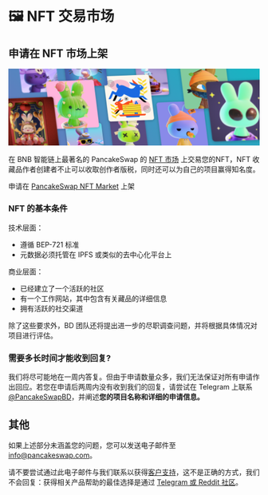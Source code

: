 # 🖼 NFT 交易市场

## 申请在 NFT 市场上架

![](<../.gitbook/assets/nft masthead (1).png>)

在 BNB 智能链上最著名的 PancakeSwap 的 [NFT 市场](https://pancakeswap.finance/nfts?chain=bsc) 上交易您的NFT，NFT 收藏品作者创建者不止可以收取创作者版税，同时还可以为自己的项目赢得知名度。

申请在 [PancakeSwap NFT Market](https://docs.google.com/forms/d/e/1FAIpQLSdLjOEiJT4s8No2QT2TKknuUSlVMndARFgng4MDJMsoFQjR-A/viewform) 上架

### NFT 的基本条件

技术层面：

* 遵循 BEP-721 标准
* 元数据必须托管在 IPFS 或类似的去中心化平台上&#x20;

商业层面：

* 已经建立了一个活跃的社区
* 有一个工作网站，其中包含有关藏品的详细信息&#x20;
* 拥有活跃的社交渠道&#x20;

除了这些要求外，BD 团队还将提出进一步的尽职调查问题，并将根据具体情况对项目进行评估。

### 需要多长时间才能收到回复?

我们将尽可能地在一周内答复。但由于申请数量众多，我们无法保证对所有申请作出回应。若您在申请后两周内没有收到我们的回复，请尝试在 Telegram 上联系 [@PancakeSwapBD](http://t.me/PancakeSwapBD)，并阐述**您的项目名称和详细的申请信息。**



## **其他**

如果上述部分未涵盖您的问题，您可以发送电子邮件至 info@pancakeswap.com。&#x20;

请不要尝试通过此电子邮件与我们联系以获得[客户支持](customer-support.md)，这不是正确的方式，我们不会回复：获得相关产品帮助的最佳选择是通过 [Telegram 或 Reddit 社区](telegram.md)。

